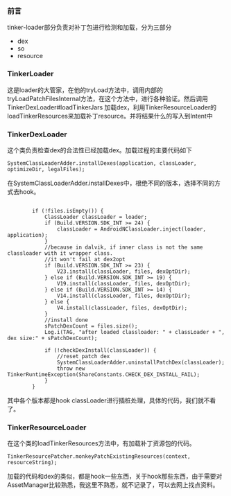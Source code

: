 ### 前言

tinker-loader部分负责对补丁包进行检测和加载，分为三部分

* dex
* so
* resource

### TinkerLoader

这是loader的大管家，在他的tryLoad方法中，调用内部的tryLoadPatchFilesInternal方法，在这个方法中，进行各种验证。然后调用TinkerDexLoader#loadTinkerJars 加载dex，利用TinkerResourceLoader的loadTinkerResources来加载补丁resource。并将结果什么的写入到Intent中

### TinkerDexLoader

这个类负责检查dex的合法性已经加载dex。加载过程的主要代码如下

```
SystemClassLoaderAdder.installDexes(application, classLoader, optimizeDir, legalFiles);

```

在SystemClassLoaderAdder.installDexes中，根绝不同的版本，选择不同的方式去hook。

```

        if (!files.isEmpty()) {
            ClassLoader classLoader = loader;
            if (Build.VERSION.SDK_INT >= 24) {
                classLoader = AndroidNClassLoader.inject(loader, application);
            }
            //because in dalvik, if inner class is not the same classloader with it wrapper class.
            //it won't fail at dex2opt
            if (Build.VERSION.SDK_INT >= 23) {
                V23.install(classLoader, files, dexOptDir);
            } else if (Build.VERSION.SDK_INT >= 19) {
                V19.install(classLoader, files, dexOptDir);
            } else if (Build.VERSION.SDK_INT >= 14) {
                V14.install(classLoader, files, dexOptDir);
            } else {
                V4.install(classLoader, files, dexOptDir);
            }
            //install done
            sPatchDexCount = files.size();
            Log.i(TAG, "after loaded classloader: " + classLoader + ", dex size:" + sPatchDexCount);

            if (!checkDexInstall(classLoader)) {
                //reset patch dex
                SystemClassLoaderAdder.uninstallPatchDex(classLoader);
                throw new TinkerRuntimeException(ShareConstants.CHECK_DEX_INSTALL_FAIL);
            }
        }
```

其中各个版本都是hook classLoader进行插桩处理，具体的代码，我们就不看了。

### TinkerResourceLoader

在这个类的loadTinkerResources方法中，有加载补丁资源包的代码。

```
TinkerResourcePatcher.monkeyPatchExistingResources(context, resourceString);
```

加载的代码和dex的类似，都是hook一些东西，关于hook那些东西，由于需要对AssetManager比较熟悉，我这里不熟悉，就不记录了，可以去网上找点资料。



